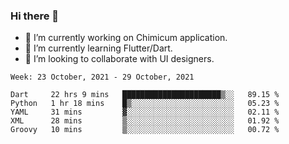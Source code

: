 ### Hi there 👋

<!--
**devcat37/devcat37** is a ✨ _special_ ✨ repository because its `README.md` (this file) appears on your GitHub profile.-->


- 🔭 I’m currently working on Chimicum application.
- 🌱 I’m currently learning Flutter/Dart.
- 👯 I’m looking to collaborate with UI designers.
<!-- - 🤔 I’m looking for help with ... -->

<!--START_SECTION:waka-->
```text
Week: 23 October, 2021 - 29 October, 2021

Dart     22 hrs 9 mins   ██████████████████████▒░░   89.15 % 
Python   1 hr 18 mins    █▒░░░░░░░░░░░░░░░░░░░░░░░   05.23 % 
YAML     31 mins         ▓░░░░░░░░░░░░░░░░░░░░░░░░   02.11 % 
XML      28 mins         ▒░░░░░░░░░░░░░░░░░░░░░░░░   01.92 % 
Groovy   10 mins         ▒░░░░░░░░░░░░░░░░░░░░░░░░   00.72 % 
```
<!--END_SECTION:waka-->
